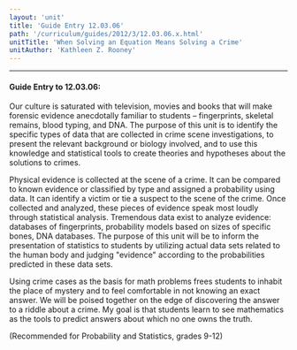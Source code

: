```yaml
---
layout: 'unit'
title: 'Guide Entry 12.03.06'
path: '/curriculum/guides/2012/3/12.03.06.x.html'
unitTitle: 'When Solving an Equation Means Solving a Crime'
unitAuthor: 'Kathleen Z. Rooney'
---
```


<body>
<hr/>
 <h4>
  Guide Entry to 12.03.06:
 </h4>
 <p>
  Our culture is saturated with television, movies and books that will make forensic evidence anecdotally familiar to students – fingerprints, skeletal remains, blood typing, and DNA. The purpose of this unit is to identify the specific types of data that are collected in crime scene investigations, to present the relevant background or biology involved, and to use this knowledge and statistical tools to create theories and hypotheses about the solutions to crimes.
 </p>
<p>
  Physical evidence is collected at the scene of a crime. It can be compared to known evidence or classified by type and assigned a probability using data. It can identify a victim or tie a suspect to the scene of the crime. Once collected and analyzed, these pieces of evidence speak most loudly through statistical analysis. Tremendous data exist to analyze evidence: databases of fingerprints, probability models based on sizes of specific bones, DNA databases. The purpose of this unit will be to inform the presentation of statistics to students by utilizing actual data sets related to the human body and judging "evidence" according to the probabilities predicted in these data sets.
 </p>
<p>
  Using crime cases as the basis for math problems frees students to inhabit the place of mystery and to feel comfortable in not knowing an exact answer. We will be poised together on the edge of discovering the answer to a riddle about a crime.  My goal is that students learn to see mathematics as the tools to predict answers about which no one owns the truth.
 </p>
<p>
  (Recommended for Probability and Statistics, grades 9-12)
 </p>

</body>
